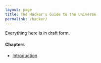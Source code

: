 ```yaml
---
layout: page
title: The Hacker's Guide to the Universe
permalink: /hacker/
---
```


Everything here is in draft form.

#### Chapters

- [Introduction](/hacker/intro)
